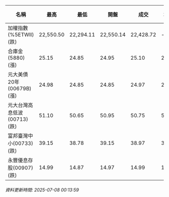 | 名稱 | 最高 | 最低 | 開盤 | 成交 | 均價 | 成交金額(億) | 昨收 | 漲跌幅 | 漲跌 | 總量 | 昨量 | 振幅 |
| -------- | -------- | -------- | -------- |-------- | -------- | -------- |-------- |-------- |-------- | -------- | -------- |-------- |
|加權指數(%5ETWII) (跌)|22,550.50|22,294.11|22,550.14|22,428.72|-|2,605.15|22,547.50|0.53%|118.78|4,639,925|0|1.14%|
|合庫金(5880) (漲)|25.15|24.85|24.95|25.10|25.08|3.03|24.95|0.60%|0.15|12,078|6,674|1.20%|
|元大美債20年(00679B) (漲)|24.98|24.85|24.85|24.97|24.94|14.36|24.86|0.44%|0.11|57,558|35,441|0.52%|
|元大台灣高息低波(00713) (跌)|51.10|50.65|50.95|50.75|50.87|4.14|50.95|0.39%|0.20|8,132|5,964|0.88%|
|富邦臺灣中小(00733) (跌)|39.15|38.78|39.15|38.97|38.96|0.242|39.11|0.36%|0.14|621|637|0.95%|
|永豐優息存股(00907) (跌)|14.99|14.87|14.97|14.99|14.95|0.078|15.03|0.27%|0.04|523|683|0.80%|
###### 資料更新時間: 2025-07-08 00:13:59